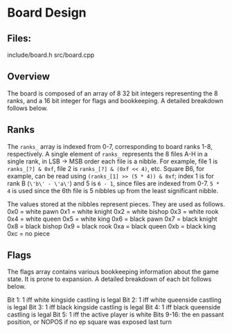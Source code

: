 # Board Design

## Files:
include/board.h
src/board.cpp

## Overview

The board is composed of an array of 8 32 bit integers representing the 8 ranks,
and a 16 bit integer for flags and bookkeeping. A detailed breakdown follows below.

## Ranks

The `ranks_` array is indexed from 0-7, corresponding to board ranks 1-8, respectively.
A single element of `ranks_` represents the 8 files A-H in a single rank, in
LSB -> MSB order each file is a nibble. For example, file 1 is `ranks_[?] & 0xf`,
file 2 is `ranks_[?] & (0xf << 4)`, etc. Square B6, for example, can be read
using `(ranks_[1] >> (5 * 4)) & 0xf`; index 1 is for rank B (`\'b\' - \'a\'`) and
5 is `6 - 1`, since files are indexed from 0-7. `5 * 4` is used since the 6th file
is 5 nibbles up from the least significant nibble.

The values stored at the nibbles represent pieces. They are used as follows.
0x0 = white pawn
0x1 = white knight
0x2 = white bishop
0x3 = white rook
0x4 = white queen
0x5 = white king
0x6 = black pawn
0x7 = black knight
0x8 = black bishop
0x9 = black rook
0xa = black queen
0xb = black king
0xc = no piece

## Flags

The flags array contains various bookkeeping information about the game state. It
is prone to expansion. A detailed breakdown of each bit follows below.

Bit 1: 1 iff white kingside castling is legal
Bit 2: 1 iff white queenside castling is legal
Bit 3: 1 iff black kingside castling is legal
Bit 4: 1 iff black queenside castling is legal
Bit 5: 1 iff the active player is white
Bits 9-16: the en passant position, or NOPOS if no ep square was exposed last turn
